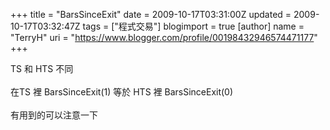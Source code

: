 +++
title = "BarsSinceExit"
date = 2009-10-17T03:31:00Z
updated = 2009-10-17T03:32:47Z
tags = ["程式交易"]
blogimport = true 
[author]
	name = "TerryH"
	uri = "https://www.blogger.com/profile/00198432946574471177"
+++

TS 和 HTS 不同<br /><br />在TS 裡 BarsSinceExit(1) 等於 HTS 裡 BarsSinceExit(0)<br /><br />有用到的可以注意一下
